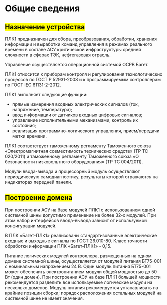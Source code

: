 # <span style="color:black">Общие сведения</span>
## **<mark>Назначение устройства</mark>**
ПЛК1 предназначен для сбора, преобразования, обработки, хранения информации и выработки команд управления 
в режимах реального времени в составе АСУ критической инфраструктуры средней сложности в сферах ТЭК, 
нефтегазовая отрасль.

Управление осуществляется операционной системой ОСРВ Багет.

ПЛК1 относится к приборам контроля и регулирования технологических процессов по ГОСТ Р 52931-2008 и к 
программируемым контроллерам по ГОСТ IEC 61131-2-2012.

ПЛК1 выполняет следующие функции: 

- прямые измерения входных электрических сигналов (ток, напряжение, температура); 
- ввод информации от датчиков входных цифровых сигналов; 
- управление исполнительными механизмами, контроль их состояния; 
- реализация программно-логического управления, прием/передачи метки времени.

<!-- Для предотвращения простоя оборудования при замене отказавшего модуля 
в ПЛК1 реализована «горячая» замена модулей (без выключения питания контроллера). -->

ПЛК1 соответствует таможенному регламенту Таможенного союза «Электромагнитная совместимость технических 
средств» (ТР ТС 020/2011) и таможенному регламенту Таможенного союза «О безопасности низковольтного 
оборудования» (ТР ТС 004/2011).  

Модули ввода-вывода и процессорный модуль осуществляют периодическую самодиагностику, результаты 
которой отражаются на индикаторах передней панели.

## **<mark>Построение домена</mark>**

При построении АСУ на базе модулей ПЛК1 с использованием одной системной шины допустимо применение не более 32-х модулей. При этом набор интерфейсов 
ввода-вывода зависит от используемой конфигурации модулей. 

В ПЛК «Багет-ПЛК1» реализованы стандартизованные электрические входные и выходные сигналы по ГОСТ 26.010-80. Класс точности обработки информации ПЛК «Багет-ПЛК1» - 0,15.

Питание логических модулей контроллера, размещенных на одном домене системной шины, осуществляется от модулей питания БТ75-001 с номинальным напряжением 24 В. 
Один модуль питания БТ75-001 может обеспечить электропитанием модули общей мощностью до 50 Вт (один домен). При построении АСУ на базе ПЛК1 большей мощности рекомендуется разделить все используемые логические модули на несколько доменов. Модуль питания рекомендуется устанавливать на крайние позиции сборки; порядок расположения остальных модулей на системной шине не имеет значения.

<!-- При реализации в АСУ «горячего» резервирования необходимо использовать два процессорных модуля.  -->